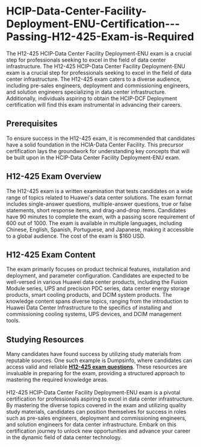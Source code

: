 # HCIP-Data-Center-Facility-Deployment-ENU-Certification---Passing-H12-425-Exam-is-Required
The H12-425 HCIP-Data Center Facility Deployment-ENU exam is a crucial step for professionals seeking to excel in the field of data center infrastructure.
The H12-425 HCIP-Data Center Facility Deployment-ENU exam is a crucial step for professionals seeking to excel in the field of data center infrastructure. The H12-425 exam caters to a diverse audience, including pre-sales engineers, deployment and commissioning engineers, and solution engineers specializing in data center infrastructure. Additionally, individuals aspiring to obtain the HCIP-DCF Deployment certification will find this exam instrumental in advancing their careers.<br />
<h2>
	Prerequisites
</h2>
To ensure success in the H12-425 exam, it is recommended that candidates have a solid foundation in the HCIA-Data Center Facility. This precursor certification lays the groundwork for understanding key concepts that will be built upon in the HCIP-Data Center Facility Deployment-ENU exam.<br />
<h2>
	H12-425 Exam Overview
</h2>
The H12-425 exam is a written examination that tests candidates on a wide range of topics related to Huawei's data center solutions. The exam format includes single-answer questions, multiple-answer questions, true or false statements, short response items, and drag-and-drop items. Candidates have 90 minutes to complete the exam, with a passing score requirement of 600 out of 1000. The exam is available in multiple languages, including Chinese, English, Spanish, Portuguese, and Japanese, making it accessible to a global audience. The cost of the exam is $160 USD.<br />
<h2>
	H12-425 Exam Content
</h2>
The exam primarily focuses on product technical features, installation and deployment, and parameter configuration. Candidates are expected to be well-versed in various Huawei data center products, including the Fusion Module series, UPS and precision PDC series, data center energy storage products, smart cooling products, and DCIM system products. The knowledge content spans diverse topics, ranging from the introduction to Huawei Data Center Infrastructure to the specifics of installing and commissioning cooling systems, UPS devices, and DCIM management tools.<br />
<h2>
	Studying Resources
</h2>
Many candidates have found success by utilizing study materials from reputable sources. One such example is Dumpsinfo, where candidates can access valid and reliable <strong><a href="https://www.dumpsinfo.com/exam/h12-425_v2-0/" target="_blank">H12-425 exam questions</a></strong>. These resources are invaluable in preparing for the exam, providing a structured approach to mastering the required knowledge areas.<br />
<br />
H12-425 HCIP-Data Center Facility Deployment-ENU exam is a pivotal certification for professionals aspiring to excel in data center infrastructure. By mastering the diverse topics covered in the exam and utilizing quality study materials, candidates can position themselves for success in roles such as pre-sales engineers, deployment and commissioning engineers, and solution engineers for data center infrastructure. Embark on this certification journey to unlock new opportunities and advance your career in the dynamic field of data center technology.<br />
